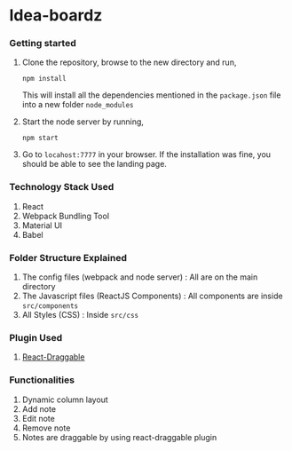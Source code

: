 # Idea-boardz

### Getting started
1. Clone the repository, browse to the new directory and run,
   ```
   npm install
   ```
   This will install all the dependencies mentioned in the ```package.json``` file into a new folder ```node_modules```

2. Start the node server by running,
   ```
   npm start 
   ```
3. Go to ```locahost:7777``` in your browser. If the installation was fine, you should be able to see the landing page.

### Technology Stack Used  
  1. React
  2. Webpack Bundling Tool
  3. Material UI
  4. Babel

### Folder Structure Explained  
  1. The config files (webpack and node server) : All are on the main directory  
  2. The Javascript files (ReactJS Components)  : All components are inside ```src/components``` 
  3. All Styles (CSS)                           : Inside ```src/css```

### Plugin Used
  1. [React-Draggable](https://github.com/mzabriskie/react-draggable) 

### Functionalities
  1. Dynamic column layout
  2. Add note
  3. Edit note
  4. Remove note
  5. Notes are draggable by using react-draggable plugin
